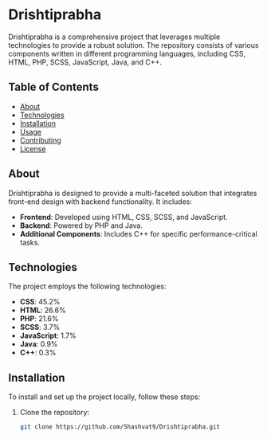 # Drishtiprabha

Drishtiprabha is a comprehensive project that leverages multiple technologies to provide a robust solution. The repository consists of various components written in different programming languages, including CSS, HTML, PHP, SCSS, JavaScript, Java, and C++.

## Table of Contents

- [About](#about)
- [Technologies](#technologies)
- [Installation](#installation)
- [Usage](#usage)
- [Contributing](#contributing)
- [License](#license)

## About

Drishtiprabha is designed to provide a multi-faceted solution that integrates front-end design with backend functionality. It includes:

- **Frontend**: Developed using HTML, CSS, SCSS, and JavaScript.
- **Backend**: Powered by PHP and Java.
- **Additional Components**: Includes C++ for specific performance-critical tasks.

## Technologies

The project employs the following technologies:

- **CSS**: 45.2%
- **HTML**: 26.6%
- **PHP**: 21.6%
- **SCSS**: 3.7%
- **JavaScript**: 1.7%
- **Java**: 0.9%
- **C++**: 0.3%

## Installation

To install and set up the project locally, follow these steps:

1. Clone the repository:
   ```bash
   git clone https://github.com/Shashvat9/Drishtiprabha.git
   ```
